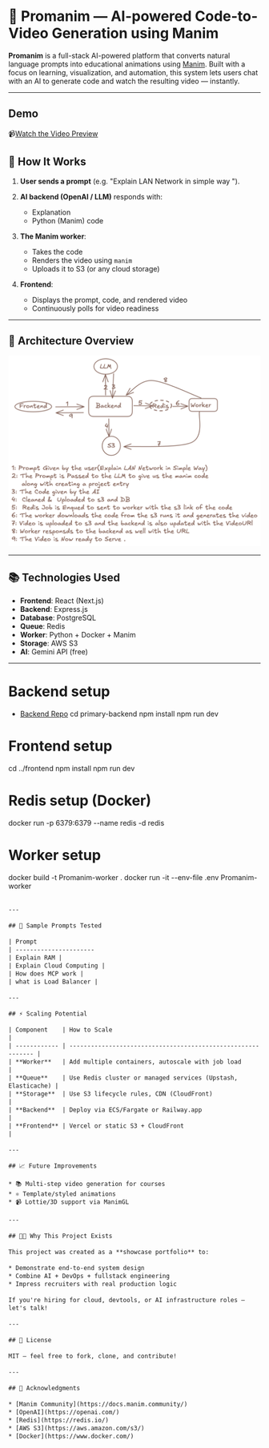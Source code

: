 # 🧠 Promanim — AI-powered Code-to-Video Generation using Manim

**Promanim** is a full-stack AI-powered platform that converts natural language prompts into educational animations using [Manim](https://www.manim.community/). Built with a focus on learning, visualization, and automation, this system lets users chat with an AI to generate code and watch the resulting video — instantly.

---
## Demo
📹[Watch the Video Preview](https://drive.google.com/file/d/1PLKeUQNSpMa5XKmCuF_bwTcpnDp9_k4A/view?usp=sharing)


## 🚀 How It Works

1. **User sends a prompt** (e.g. "Explain LAN Network in simple way ").
2. **AI backend (OpenAI / LLM)** responds with:

   * Explanation
   * Python (Manim) code
3. **The Manim worker**:

   * Takes the code
   * Renders the video using `manim`
   * Uploads it to S3 (or any cloud storage)
4. **Frontend**:

   * Displays the prompt, code, and rendered video
   * Continuously polls for video readiness

---

## 🧩 Architecture Overview

![Architecture Diagram](public/arch.png)

---

## 📚 Technologies Used

* **Frontend**: React (Next.js)
* **Backend**: Express.js
* **Database**: PostgreSQL
* **Queue**: Redis
* **Worker**: Python + Docker + Manim
* **Storage**: AWS S3
* **AI**: Gemini API (free)

---

# Backend setup
* [Backend Repo](https://github.com/Brijesh-09/Manim_backend.git)
cd primary-backend
npm install
npm run dev


# Frontend setup
cd ../frontend
npm install
npm run dev

# Redis setup (Docker)
docker run -p 6379:6379 --name redis -d redis

# Worker setup
docker build -t Promanim-worker .
docker run -it --env-file .env Promanim-worker
```

---

## 🎥 Sample Prompts Tested

| Prompt                 
| ---------------------- 
| Explain RAM |            
| Explain Cloud Computing |
| How does MCP work |        
| what is Load Balancer |       

---

## ⚡ Scaling Potential

| Component    | How to Scale                                                 |
| ------------ | ------------------------------------------------------------ |
| **Worker**   | Add multiple containers, autoscale with job load             |
| **Queue**    | Use Redis cluster or managed services (Upstash, Elasticache) |
| **Storage**  | Use S3 lifecycle rules, CDN (CloudFront)                     |
| **Backend**  | Deploy via ECS/Fargate or Railway.app                        |
| **Frontend** | Vercel or static S3 + CloudFront                             |

---

## 📈 Future Improvements

* 📚 Multi-step video generation for courses
* ⚛️ Template/styled animations
* 📹 Lottie/3D support via ManimGL

---

## 👨‍💼 Why This Project Exists

This project was created as a **showcase portfolio** to:

* Demonstrate end-to-end system design
* Combine AI + DevOps + fullstack engineering
* Impress recruiters with real production logic

If you're hiring for cloud, devtools, or AI infrastructure roles — let's talk!

---

## 📄 License

MIT — feel free to fork, clone, and contribute!

---

## 🙏 Acknowledgments

* [Manim Community](https://docs.manim.community/)
* [OpenAI](https://openai.com/)
* [Redis](https://redis.io/)
* [AWS S3](https://aws.amazon.com/s3/)
* [Docker](https://www.docker.com/)
